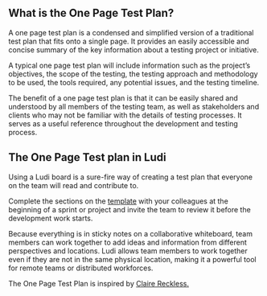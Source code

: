 ## What is the One Page Test Plan?

A one page test plan is a condensed and simplified version of a traditional test plan that fits onto a single page. It provides an easily accessible and concise summary of the key information about a testing project or initiative.

A typical one page test plan will include information such as the project’s objectives, the scope of the testing, the testing approach and methodology to be used, the tools required, any potential issues, and the testing timeline.

The benefit of a one page test plan is that it can be easily shared and understood by all members of the testing team, as well as stakeholders and clients who may not be familiar with the details of testing processes. It serves as a useful reference throughout the development and testing process.

## The One Page Test plan in Ludi

Using a Ludi board is a sure-fire way of creating a test plan that everyone on the team will read and contribute to.

Complete the sections on the [template](https://ludi.co/BO7K6DOCSUDH) with your colleagues at the beginning of a sprint or project and invite the team to review it before the development work starts.

Because everything is in sticky notes on a collaborative whiteboard, team members can work together to add ideas and information from different perspectives and locations. Ludi allows team members to work together even if they are not in the same physical location, making it a powerful tool for remote teams or distributed workforces.

The One Page Test Plan is inspired by [Claire Reckless.](https://www.ministryoftesting.com/dojo/lessons/the-one-page-test-plan)
